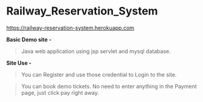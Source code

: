 # Railway_Reservation_System
https://railway-reservation-system.herokuapp.com

**Basic Demo site -**
> Java web application using jsp servlet and mysql database.

**Site Use -**
>You can Register and use those credential to Login to the site.

>You can book demo tickets.
>No need to enter anything in the Payment page, just click pay right away. 
